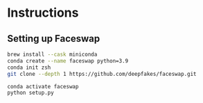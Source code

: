 # Instructions

## Setting up Faceswap

```bash
brew install --cask miniconda
conda create --name faceswap python=3.9
conda init zsh
git clone --depth 1 https://github.com/deepfakes/faceswap.git

conda activate faceswap
python setup.py
```
